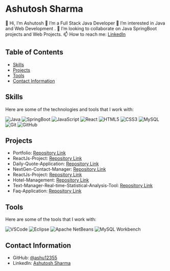 # Ashutosh Sharma

👋 Hi, I’m Ashutosh 
🌱 I’m a Full Stack Java Developer
👀 I’m interested in Java and Web Development .
💞️ I’m looking to collaborate on Java SpringBoot projects and Web Projects.
📫 How to reach me: [LinkedIn](https://www.linkedin.com/in/ashutosh-sharma-2b3635125)

## Table of Contents
- [Skills](#skills)
- [Projects](#projects)
- [Tools](#tools)
- [Contact Information](#contact-information)

## Skills

Here are some of the technologies and tools that I work with:

![Java](https://img.shields.io/badge/-Java-black?style=flat-square&logo=java)
![SpringBoot](https://img.shields.io/badge/-SpringBoot-black?style=flat-square&logo=springboot)
![JavaScript](https://img.shields.io/badge/-JavaScript-black?style=flat-square&logo=javascript)
![React](https://img.shields.io/badge/-React-black?style=flat-square&logo=react)
![HTML5](https://img.shields.io/badge/-HTML5-black?style=flat-square&logo=html5)
![CSS3](https://img.shields.io/badge/-CSS3-black?style=flat-square&logo=css3)
![MySQL](https://img.shields.io/badge/-MySQL-black?style=flat-square&logo=mysql)
![Git](https://img.shields.io/badge/-Git-black?style=flat-square&logo=git)
![GitHub](https://img.shields.io/badge/-GitHub-black?style=flat-square&logo=github)

## Projects
- Portfolio: [Repository Link](https://github.com/ashu12355/Portfolio)
- ReactJs-Project: [Repository Link](https://github.com/ashu12355/ReactJs-Project-)
- Daily-Quote-Application: [Repository Link](https://github.com/ashu12355/Daily-Quote-Application)
- NextGen-Contact-Manager: [Repository Link](https://github.com/ashu12355/NextGen-Contact-Manager)
- ReactJs-Project: [Repository Link](https://github.com/ashu12355/ReactJs-Project)
- Hotel-Management: [Repository Link](https://github.com/ashu12355/Hotel-Management)
- Text-Manager-Real-time-Statistical-Analysis-Tool: [Repository Link](https://github.com/ashu12355/Text-Manager-Real-time-Statistical-Analysis-Tool)
- Faq-Application: [Repository Link](https://github.com/ashu12355/Faq-Application)

## Tools
Here are some of the tools that I work with:

![VSCode](https://img.shields.io/badge/-VSCode-black?style=flat-square&logo=visual-studio-code)
![Eclipse](https://img.shields.io/badge/-Eclipse-black?style=flat-square&logo=eclipse-ide)
![Apache NetBeans](https://img.shields.io/badge/-Apache%20NetBeans-black?style=flat-square&logo=apache-netbeans-ide)
![MySQL Workbench](https://img.shields.io/badge/-MySQL%20Workbench-black?style=flat-square&logo=mysql)

## Contact Information
- GitHub: [@ashu12355](https://github.com/ashu12355)
- LinkedIn: [Ashutosh Sharma](https://www.linkedin.com/in/ashutosh-sharma-2b3635125)
